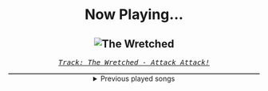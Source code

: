 <div align="center"> 
<h1>Now Playing...</h1>

![The Wretched](https://i.scdn.co/image/ab67616d00001e02e32a76d6f0756bb7ba43cb81)
--
_<samp><a href="https://open.spotify.com/track/4E1z4LJhp7RYSOYrN7ILkU">Track: The Wretched - Attack Attack!</a></samp>_

<div style="border: 1px #4B5054 solid"></div>
<details>
  <summary>
    Previous played songs
  </summary>
  <table>
    <thead>
      <tr>
        <th>
          Artist
        </th>
        <th>
          Song
        </th>
        <th>
          Link
        </th>
      </tr>
    </thead>
    <tbody>
      <tr><td>Attack Attack!</td><td>The Wretched</td><td><a href="https://open.spotify.com/track/4E1z4LJhp7RYSOYrN7ILkU">https://open.spotify.com/track/4E1z4LJhp7RYSOYrN7ILkU</a></td></tr><tr><td>Bad Omens</td><td>Hedonist</td><td><a href="https://open.spotify.com/track/6wj9ubbsF8hjyGH0sSqjz6">https://open.spotify.com/track/6wj9ubbsF8hjyGH0sSqjz6</a></td></tr><tr><td>Bad Omens</td><td>Reprise (The Sound Of The End)</td><td><a href="https://open.spotify.com/track/6denKFnByEuPrXVMVg2dUH">https://open.spotify.com/track/6denKFnByEuPrXVMVg2dUH</a></td></tr><tr><td>Currents</td><td>Split</td><td><a href="https://open.spotify.com/track/61uWvLbmAfvEdgV1XkQMgM">https://open.spotify.com/track/61uWvLbmAfvEdgV1XkQMgM</a></td></tr><tr><td>Currents</td><td>Apnea</td><td><a href="https://open.spotify.com/track/7jwcBipSGQMx0F3lXAmArH">https://open.spotify.com/track/7jwcBipSGQMx0F3lXAmArH</a></td></tr><tr><td>Northlane</td><td>Quantum Flux</td><td><a href="https://open.spotify.com/track/1ZiTdxdpKQuovW4ERgBIO2">https://open.spotify.com/track/1ZiTdxdpKQuovW4ERgBIO2</a></td></tr><tr><td>Attack Attack!</td><td>Sexual Man Chocolate</td><td><a href="https://open.spotify.com/track/1hTOMp4OlGm0f1I1weeuUb">https://open.spotify.com/track/1hTOMp4OlGm0f1I1weeuUb</a></td></tr><tr><td>Currents</td><td>Let Me Leave</td><td><a href="https://open.spotify.com/track/4xDcGgOzoQq5Jrfa2gkY03">https://open.spotify.com/track/4xDcGgOzoQq5Jrfa2gkY03</a></td></tr><tr><td>Bad Omens</td><td>Blood</td><td><a href="https://open.spotify.com/track/60yhxrLlZycz1FpfifAeJI">https://open.spotify.com/track/60yhxrLlZycz1FpfifAeJI</a></td></tr><tr><td>Attack Attack!</td><td>Stick Stickly</td><td><a href="https://open.spotify.com/track/1ssL0g9W3sHWOcdFyeA5w3">https://open.spotify.com/track/1ssL0g9W3sHWOcdFyeA5w3</a></td></tr><tr><td>Attack Attack!</td><td>Renob, Nevada</td><td><a href="https://open.spotify.com/track/33sYbbaOyaPfJJAtWugX5B">https://open.spotify.com/track/33sYbbaOyaPfJJAtWugX5B</a></td></tr><tr><td>The Plot In You</td><td>Crows</td><td><a href="https://open.spotify.com/track/38Xj8M68hi8YgBMF7sLeNt">https://open.spotify.com/track/38Xj8M68hi8YgBMF7sLeNt</a></td></tr><tr><td>Imminence</td><td>Paralyzed</td><td><a href="https://open.spotify.com/track/0CnjziflUO3AMG8G5IkXGz">https://open.spotify.com/track/0CnjziflUO3AMG8G5IkXGz</a></td></tr><tr><td>Until I Wake</td><td>Foundations</td><td><a href="https://open.spotify.com/track/0yHMzR2NvwTo4PPG5KwZYZ">https://open.spotify.com/track/0yHMzR2NvwTo4PPG5KwZYZ</a></td></tr><tr><td>Make Them Suffer</td><td>Erase Me</td><td><a href="https://open.spotify.com/track/5cMFx71y17k8hLI7Bg44Rq">https://open.spotify.com/track/5cMFx71y17k8hLI7Bg44Rq</a></td></tr><tr><td>A Day To Remember</td><td>2nd Sucks</td><td><a href="https://open.spotify.com/track/2EdZIRMxTX4lfbGzLLRh8f">https://open.spotify.com/track/2EdZIRMxTX4lfbGzLLRh8f</a></td></tr><tr><td>Attack Attack!</td><td>Dark Waves</td><td><a href="https://open.spotify.com/track/3SDcDLF3wwQwnI3Wst38aY">https://open.spotify.com/track/3SDcDLF3wwQwnI3Wst38aY</a></td></tr><tr><td>Volumes</td><td>Erased</td><td><a href="https://open.spotify.com/track/4P2OiHcrk7j10MHFiVK3N3">https://open.spotify.com/track/4P2OiHcrk7j10MHFiVK3N3</a></td></tr><tr><td>Skillet</td><td>Awake and Alive</td><td><a href="https://open.spotify.com/track/0KCr0VngtbPhpbngIIfiLW">https://open.spotify.com/track/0KCr0VngtbPhpbngIIfiLW</a></td></tr><tr><td>Ice Nine Kills</td><td>A Grave Mistake</td><td><a href="https://open.spotify.com/track/2mMNBgFRyEiRoGvrdoONeq">https://open.spotify.com/track/2mMNBgFRyEiRoGvrdoONeq</a></td></tr>
    </tbody>
  </table>
</details>

</div>
